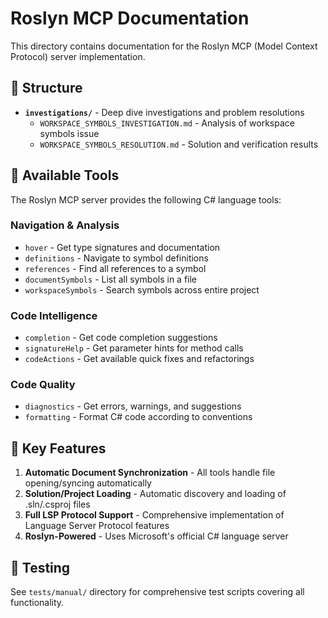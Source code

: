 # Roslyn MCP Documentation

This directory contains documentation for the Roslyn MCP (Model Context Protocol) server implementation.

## 📁 Structure

- **`investigations/`** - Deep dive investigations and problem resolutions
  - `WORKSPACE_SYMBOLS_INVESTIGATION.md` - Analysis of workspace symbols issue
  - `WORKSPACE_SYMBOLS_RESOLUTION.md` - Solution and verification results

## 🔧 Available Tools

The Roslyn MCP server provides the following C# language tools:

### Navigation & Analysis
- `hover` - Get type signatures and documentation
- `definitions` - Navigate to symbol definitions  
- `references` - Find all references to a symbol
- `documentSymbols` - List all symbols in a file
- `workspaceSymbols` - Search symbols across entire project

### Code Intelligence
- `completion` - Get code completion suggestions
- `signatureHelp` - Get parameter hints for method calls
- `codeActions` - Get available quick fixes and refactorings

### Code Quality
- `diagnostics` - Get errors, warnings, and suggestions
- `formatting` - Format C# code according to conventions

## 🚀 Key Features

1. **Automatic Document Synchronization** - All tools handle file opening/syncing automatically
2. **Solution/Project Loading** - Automatic discovery and loading of .sln/.csproj files
3. **Full LSP Protocol Support** - Comprehensive implementation of Language Server Protocol features
4. **Roslyn-Powered** - Uses Microsoft's official C# language server

## 🧪 Testing

See `tests/manual/` directory for comprehensive test scripts covering all functionality.